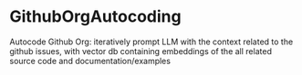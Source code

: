 # GithubOrgAutocoding
Autocode Github Org: iteratively prompt LLM with the context related to the github issues, with vector db containing embeddings of the all related source code and documentation/examples
